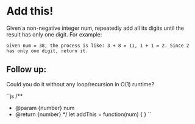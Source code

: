 # Add this!

Given a non-negative integer num, repeatedly add all its digits until the result has only one digit.
For example:

```
Given num = 38, the process is like: 3 + 8 = 11, 1 + 1 = 2. Since 2 has only one digit, return it.
```

## Follow up:
Could you do it without any loop/recursion in O(1) runtime?

``js
/**
 * @param {number} num
 * @return {number}
 */
 let addThis = function(num) {
 }
``
